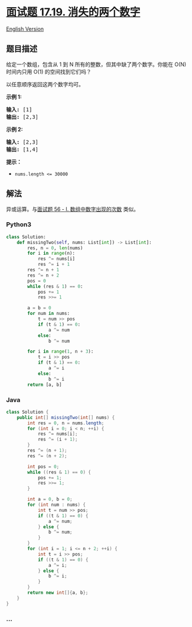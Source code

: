 # [面试题 17.19. 消失的两个数字](https://leetcode.cn/problems/missing-two-lcci)

[English Version](/lcci/17.19.Missing%20Two/README_EN.md)

## 题目描述

<!-- 这里写题目描述 -->
<p>给定一个数组，包含从 1 到 N 所有的整数，但其中缺了两个数字。你能在 O(N) 时间内只用 O(1) 的空间找到它们吗？</p>

<p>以任意顺序返回这两个数字均可。</p>

<p><strong>示例 1:</strong></p>

<pre><strong>输入:</strong> [1]
<strong>输出: </strong>[2,3]</pre>

<p><strong>示例 2:</strong></p>

<pre><strong>输入:</strong> [2,3]
<strong>输出: </strong>[1,4]</pre>

<p><strong>提示：</strong></p>

<ul>
	<li><code>nums.length &lt;=&nbsp;30000</code></li>
</ul>

## 解法

<!-- 这里可写通用的实现逻辑 -->

异或运算。与[面试题 56 - I. 数组中数字出现的次数](/lcof/面试题56%20-%20I.%20数组中数字出现的次数/README.md) 类似。

<!-- tabs:start -->

### **Python3**

<!-- 这里可写当前语言的特殊实现逻辑 -->

```python
class Solution:
    def missingTwo(self, nums: List[int]) -> List[int]:
        res, n = 0, len(nums)
        for i in range(n):
            res ^= nums[i]
            res ^= i + 1
        res ^= n + 1
        res ^= n + 2
        pos = 0
        while (res & 1) == 0:
            pos += 1
            res >>= 1

        a = b = 0
        for num in nums:
            t = num >> pos
            if (t & 1) == 0:
                a ^= num
            else:
                b ^= num

        for i in range(1, n + 3):
            t = i >> pos
            if (t & 1) == 0:
                a ^= i
            else:
                b ^= i
        return [a, b]
```

### **Java**

<!-- 这里可写当前语言的特殊实现逻辑 -->

```java
class Solution {
    public int[] missingTwo(int[] nums) {
        int res = 0, n = nums.length;
        for (int i = 0; i < n; ++i) {
            res ^= nums[i];
            res ^= (i + 1);
        }
        res ^= (n + 1);
        res ^= (n + 2);

        int pos = 0;
        while ((res & 1) == 0) {
            pos += 1;
            res >>= 1;
        }

        int a = 0, b = 0;
        for (int num : nums) {
            int t = num >> pos;
            if ((t & 1) == 0) {
                a ^= num;
            } else {
                b ^= num;
            }
        }
        for (int i = 1; i <= n + 2; ++i) {
            int t = i >> pos;
            if ((t & 1) == 0) {
                a ^= i;
            } else {
                b ^= i;
            }
        }
        return new int[]{a, b};
    }
}
```

### **...**

```

```

<!-- tabs:end -->
